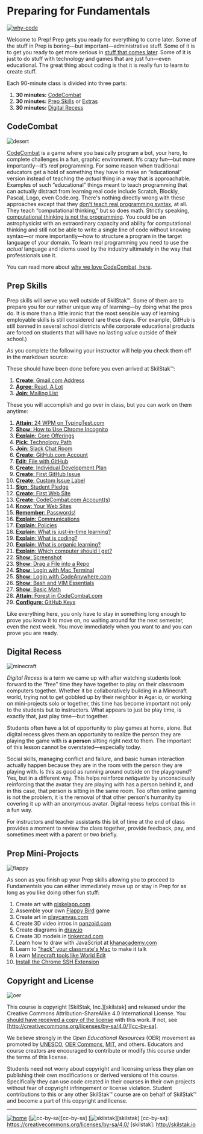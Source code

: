 # Preparing for Fundamentals

[![why-code](/assets/why-code.png)](https://youtu.be/dU1xS07N-FA)

Welcome to Prep! Prep gets you ready for everything to come later.
Some of the stuff in Prep is boring—but important—administrative
stuff. Some of it is to get you ready to get more serious in [stuff
that comes later](http://offerings.skilstak.io). Some of it is
just to do stuff with technology and games that are just fun—even
educational. The great thing about coding is that it is really fun to
learn to create stuff.

Each 90-minute class is divided into three parts:

1. **30 minutes:** [CodeCombat](#codecombat)
2. **30 minutes:** [Prep Skills](#prep-skills) or [Extras](#extras)
3. **30 minutes:** [Digital Recess](#digital-recess)

## CodeCombat

![desert](/assets/desert.png)

[CodeCombat](http://codecombat.com) is a game where you basically
program a bot, your hero, to complete challenges in a fun, graphic
environment.  It’s crazy fun—but more importantly—it’s *real*
programming. For some reason when traditional educators get a hold
of something they have to make an “educational” version instead of
teaching the *actual* thing in a way that is approachable. Examples
of such “educational” things meant to teach programming that can
actually distract from learning real code include Scratch, Blockly,
Pascal, Logo, even Code.org.  There's nothing directly wrong with
these approaches except that they [don't teach real programming
syntax][real], at all. They teach “computational thinking,” but so
does math. Strictly speaking, [computational thinking is not the
programming][real]. You could be an astrophysicist with an extraordinary
capacity and ability for computational thinking and still not be
able to write a single line of code without knowing syntax—or more
importantly—how to structure a program in the target language of
your domain. To learn real programming you need to use the *actual*
language and idioms used by the industry ultimately in the way that
professionals use it.

[real]: http://blog.codecombat.com/3-reasons-why-computational-literacy-is-ruining-coding-education

You can read more about [why we love CodeCombat,
here](/sections/codecombat2.md).

## Prep Skills 

Prep skills will serve you well outside of SkilStak™. Some of them
are to prepare you for our rather unique way of learning—by doing
what the pros do. It is more than a little ironic that the most
sensible way of learning employable skills is still considered rare
these days.  (For example, GitHub is still banned in several school
districts while corporate educational products are forced on students
that will have no lasting value outside of their school.)

As you complete the following your instructor will help you check
them off in the markdown source:

These should have been done before you even arrived at SkilStak™:

1. [**Create**: Gmail.com Address](/sections/gmail.md)
1. [**Agree**: Read, A Lot](/sections/reading.md)
1. [**Join**: Mailing List](/sections/mailing.md)

These you will accomplish and go over in class, but you can work on
them anytime:

1. [**Attain**: 24 WPM on TypingTest.com](http://typingtest.com)
1. [**Show**: How to Use Chrome Incognito](/sections/chrome.md)
1. [**Explain**: Core Offerings](http://offerings.skilstak.io)
1. [**Pick**: Technology Path](/sections/path.md)
1. [**Join**: Slack Chat Room](/sections/slack.md)
1. [**Create**: GitHub.com Account](/sections/github.md)
1. [**Edit**: File with GitHub](/sections/edit.md)
1. [**Create**: Individual Development Plan][idp]
1. [**Create**: First GitHub Issue](/sections/issue.md)
1. [**Create**: Custom Issue Label](/sections/label.md)
1. [**Sign**: Student Pledge](/sections/pledge.md)
1. [**Create**: First Web Site](/sections/web.md)
1. [**Create**: CodeCombat.com Account(s)](/sections/codecombat.md)
1. [**Know**: Your Web Sites](/sections/websites.md)
1. [**Remember**: Passwords!](/sections/passwd.md)
1. [**Explain**: Communications](/sections/communications.md)
1. [**Explain**: Policies](/sections/policies.md)
1. [**Explain**: What is just-in-time learning?](/sections/jit.md)
1. [**Explain**: What is coding?](/sections/coding.md)
1. [**Explain**: What is organic learning?](/sections/organic.md)
1. [**Explain**: Which computer should I get?](/sections/computer.md)
1. [**Show**: Screenshot](/sections/screenshot.md)
1. [**Show**: Drag a File into a Repo](/sections/github-dnd.md)
1. [**Show**: Login with Mac Terminal ](/sections/terminal.md)
1. [**Show**: Login with CodeAnywhere.com](/sections/codeanywhere.md)
1. [**Show**: Bash and VIM Essentials](/sections/bash.md)
1. [**Show**: Basic Math](/sections/math.md)
1. [**Attain**: Forest in CodeCombat.com](http://codecombat.com)
1. [**Configure**: GitHub Keys](/sections/keys.md)

[codecombat.com]: http://codecombat.com
[idp]: http://idp.skilstak.io
[github.com]: http://github.com
[gmail.com]: http://gmail.com
[typingtest.com]: http://typingtest.com

Like everything here, you only have to stay in something long enough
to prove you know it to move on, no waiting around for the next
semester, even the next week. You move immediately when you want to
and you can prove you are ready. 

[piskelapp.com]: http://piskelapp.com
[playcanvas.com]: http://playcanvas.com
[tinkercad.com]: http://tinkercad.com
[draw.io]: http://draw.io
[panzoid.com]: http://panzoid.com
[khanacademy.com]: http://khanacademy.com

## Digital Recess

![minecraft](/assets/minecraft1.gif)

*Digital Recess* is a term we came up with after watching students
look forward to the “free” time they have together to play on their
classroom computers together. Whether it be collaboratively building
in a Minecraft world, trying not to get gobbled up by their neighbor
in Agar.io, or working on mini-projects solo or together, this time
has become important not only to the students but to instructors.
What appears to just be play time, is exactly that, just play
time—but together.

Students often have a lot of opportunity to play games at home,
alone. But digital recess gives them an opportunity to realize the
person they are playing the game with is **a person** sitting right
next to them. The important of this lesson cannot be
overstated—especially today.

Social skills, managing conflict and failure, and basic human
interaction actually happen because they are in the room with the
person they are playing with. Is this as good as running
around outside on the playground? Yes, but in a different way. This
helps reinforce *netiquette* by unconsciously reinforcing that the
avatar they are playing with has a person behind it, and in this
case, that person is sitting in the same room. Too often online
gaming is not the problem, it is the removal of that other person's
humanity by covering it up with an anonymous avatar. Digital recess
helps combat this in a fun way.

For instructors and teacher assistants this bit of time at the end of
class provides a moment to review the class together, provide
feedback, pay, and sometimes meet with a parent or two briefly.

## Prep Mini-Projects

![flappy](/assets/flappy1.gif)

As soon as you finish up your Prep skills allowing you to proceed to
Fundamentals you can either immediately move up or stay in Prep for as
long as you like doing other fun stuff:

1. Create art with [piskelapp.com][]
1. Assemble your own [Flappy Bird](flappy) game
1. Create art in [playcanvas.com][]
1. Create 3D video intros in [panzoid.com][]
1. Create diagrams in [draw.io][]
1. Create 3D models in [tinkercad.com][]
1. Learn how to draw with JavaScript at [khanacademy.com][]
1. Learn to ["hack" your classmate's Mac](/sections/hack.md) to make it talk
1. Learn [Minecraft tools like World Edit](mc)
1. [Install the Chrome SSH Extension](/sections/chrome-ssh.md)

## Copyright and License

![oer](/assets/oer.png)

This course is copyright [SkilStak, Inc.][skilstak] and released
under the Creative Commons Attribution-ShareAlike 4.0 International
License. You [should have received a copy of the license](LICENSE.md)
with this work. If not, see
[http://creativecommons.org/licenses/by-sa/4.0/][cc-by-sa].

We believe strongly in the *Open Educational Resources* (OER)
movement as promoted by [UNESCO](http://www.unesco.org), [OER
Commons](https://www.oercommons.org/), [MIT](http://ocw.mit.edu),
and others. Educators and course creators are encouraged to contribute
or modify this course under the terms of this license.

Students need not worry about copyright and licensing unless they
plan on publishing their own modifications or derived versions of
this course. Specifically they can use code created in their courses
in their own projects without fear of copyright infringement or
license violation. Student contributions to this or any other
SkilStak™ course are on behalf of SkilStak™ and become a part of
this copyright and license.

---
[![home](/assets/home-bw.png)](/README.md)
[![cc-by-sa](/assets/cc-by-sa.png)][cc-by-sa]
[![skilstak](/assets/skilstak-logo-bw.png)][skilstak]
[cc-by-sa]: https://creativecommons.org/licenses/by-sa/4.0/
[skilstak]: http://skilstak.io
